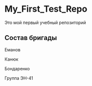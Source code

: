 # My_First_Test_Repo
Это мой первый учебный репозиторий

## Состав бригады
Еманов

Канюк

Бондаренко

Группа ЭН-41
